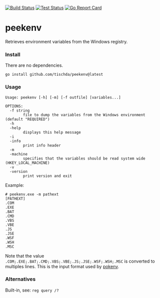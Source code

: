 [![Build Status](https://github.com/tischda/peekenv/actions/workflows/build.yml/badge.svg)](https://github.com/tischda/peekenv/actions/workflows/build.yml)
[![Test Status](https://github.com/tischda/peekenv/actions/workflows/test.yml/badge.svg)](https://github.com/tischda/peekenv/actions/workflows/test.yml)
[![Go Report Card](https://goreportcard.com/badge/github.com/tischda/peekenv)](https://goreportcard.com/report/github.com/tischda/peekenv)

# peekenv

Retrieves environment variables from the Windows registry.

### Install

There are no dependencies.

~~~
go install github.com/tischda/peekenv@latest
~~~

### Usage

~~~
Usage: peekenv [-h] [-m] [-f outfile] [variables...]

OPTIONS:
  -f string
        file to dump the variables from the Windows environment (default "REQUIRED")
  -h
  -help
        displays this help message
  -i
  -info
        print info header
  -m
  -machine
        specifies that the variables should be read system wide (HKEY_LOCAL_MACHINE)
  -v
  -version
        print version and exit
~~~

Example:

~~~
# peekenv.exe -m pathext    
[PATHEXT]                   
.COM                        
.EXE                        
.BAT                        
.CMD                        
.VBS                        
.VBE                        
.JS                         
.JSE                        
.WSF                        
.WSH                        
.MSC                        
~~~

Note that the value `.COM;.EXE;.BAT;.CMD;.VBS;.VBE;.JS;.JSE;.WSF;.WSH;.MSC` is converted to multiples lines.
This is the input format used by [pokenv](https://github.com/tischda/pokenv). 

### Alternatives

Built-in, see: `reg query /?`
